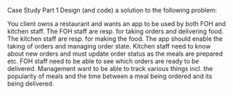 Case Study
Part 1
Design (and code) a solution to the following problem:

You client owns a restaurant and wants an app to be used by both FOH and kitchen staff. The FOH staff are resp. for taking orders and delivering food. The kitchen staff are resp. for making the food. The app should enable the taking of orders and managing order state. Kitchen staff need to know about new orders and must update order status as the meals are prepared etc. FOH staff need to be able to see which orders are ready to be delivered. Management want to be able to track various things incl. the popularity of meals and the time between a meal being ordered and its being delivered.